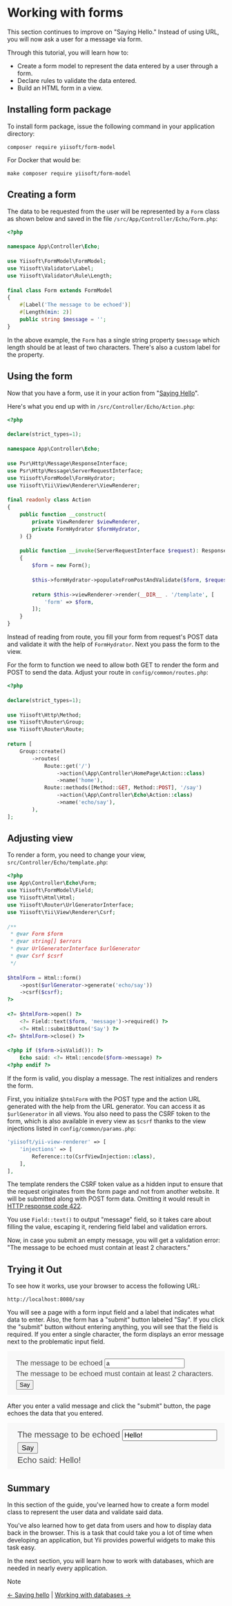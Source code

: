 # Working with forms

This section continues to improve on "Saying Hello." Instead of using URL, you will now ask a user for a message via form.

Through this tutorial, you will learn how to:

* Create a form model to represent the data entered by a user through a form.
* Declare rules to validate the data entered.
* Build an HTML form in a view.

## Installing form package

To install form package, issue the following command in your application directory:

```
composer require yiisoft/form-model
```

For Docker that would be:

```
make composer require yiisoft/form-model
```

## Creating a form <span id="creating-form"></span>

The data to be requested from the user will be represented by a `Form` class as shown below and
saved in the file `/src/App/Controller/Echo/Form.php`:

```php
<?php

namespace App\Controller\Echo;

use Yiisoft\FormModel\FormModel;
use Yiisoft\Validator\Label;
use Yiisoft\Validator\Rule\Length;

final class Form extends FormModel
{
    #[Label('The message to be echoed')]
    #[Length(min: 2)]
    public string $message = '';
}
```

In the above example, the `Form` has a single string property `$message` which length should be at least
of two characters. There's also a custom label for the property.

## Using the form <span id="using-form"></span> 

Now that you have a form, use it in your action from "[Saying Hello](hello.md)".

Here's what you end up with in `/src/Controller/Echo/Action.php`:

```php
<?php

declare(strict_types=1);

namespace App\Controller\Echo;

use Psr\Http\Message\ResponseInterface;
use Psr\Http\Message\ServerRequestInterface;
use Yiisoft\FormModel\FormHydrator;
use Yiisoft\Yii\View\Renderer\ViewRenderer;

final readonly class Action
{
    public function __construct(
        private ViewRenderer $viewRenderer,
        private FormHydrator $formHydrator,
    ) {}

    public function __invoke(ServerRequestInterface $request): ResponseInterface
    {
        $form = new Form();        

        $this->formHydrator->populateFromPostAndValidate($form, $request);

        return $this->viewRenderer->render(__DIR__ . '/template', [
            'form' => $form,
        ]);
    }
}
```

Instead of reading from route, you fill your form from request's POST data and validate it with
the help of `FormHydrator`. Next you pass the form to the view.

For the form to function we need to allow both GET to render the form and POST to send the data.
Adjust your route in `config/common/routes.php`:

```php
<?php

declare(strict_types=1);

use Yiisoft\Http\Method;
use Yiisoft\Router\Group;
use Yiisoft\Router\Route;

return [
    Group::create()
        ->routes(
            Route::get('/')
                ->action(\App\Controller\HomePage\Action::class)
                ->name('home'),
            Route::methods([Method::GET, Method::POST], '/say')
                ->action(\App\Controller\Echo\Action::class)
                ->name('echo/say'),
        ),
];
```

## Adjusting view

To render a form, you need to change your view, `src/Controller/Echo/template.php`:

```php
<?php
use App\Controller\Echo\Form;
use Yiisoft\FormModel\Field;
use Yiisoft\Html\Html;
use Yiisoft\Router\UrlGeneratorInterface;
use Yiisoft\Yii\View\Renderer\Csrf;

/**
 * @var Form $form
 * @var string[] $errors
 * @var UrlGeneratorInterface $urlGenerator
 * @var Csrf $csrf
 */

$htmlForm = Html::form()
    ->post($urlGenerator->generate('echo/say'))
    ->csrf($csrf);
?>

<?= $htmlForm->open() ?>
    <?= Field::text($form, 'message')->required() ?>
    <?= Html::submitButton('Say') ?>
<?= $htmlForm->close() ?>

<?php if ($form->isValid()): ?>
    Echo said: <?= Html::encode($form->message) ?>
<?php endif ?>
```

If the form is valid, you display a message. The rest initializes and renders the form.

First, you initialize `$htmlForm` with the POST type and the action URL generated with the help from the URL generator.
You can access it as `$urlGenerator` in all views. You also need to pass the CSRF token to the form, which is also
available in every view as `$csrf` thanks to the view injections listed in `config/common/params.php`:

```php
'yiisoft/yii-view-renderer' => [
    'injections' => [
        Reference::to(CsrfViewInjection::class),
    ],
],
```

The template renders the CSRF token value as a hidden input to ensure that the request originates from
the form page and not from another website. It will be submitted along with POST form data. Omitting it would result in
[HTTP response code 422](https://tools.ietf.org/html/rfc4918#section-11.2).

You use `Field::text()` to output "message" field, so it takes care about filling the value, escaping it,
rendering field label and validation errors.

Now, in case you submit an empty message, you will get a validation error: "The message to be echoed must contain
at least 2 characters."

## Trying it Out <span id="trying-it-out"></span>

To see how it works, use your browser to access the following URL:

```
http://localhost:8080/say
```

You will see a page with a form input field and a label that indicates what data to enter.
Also, the form has a "submit" button labeled "Say". If you click the "submit" button without entering anything, you will see
that the field is required. If you enter a single character, the form displays an error message next to
the problematic input field.

![Form with a validation error](img/form-error.png)

After you enter a valid message and click the "submit" button, the page echoes the data that you entered.

![Form with a success message](img/form-success.png)

## Summary <span id="summary"></span>

In this section of the guide, you've learned how to create a form model class to represent the user data and validate
said data.

You've also learned how to get data from users and how to display data back in the browser.
This is a task that could take you a lot of time when developing an application, but Yii provides powerful widgets
to make this task easy.

In the next section, you will learn how to work with databases, which are needed in nearly every application.

> [!NOTE]
> [← Saying hello](hello.md) |
> [Working with databases →](databases.md)
